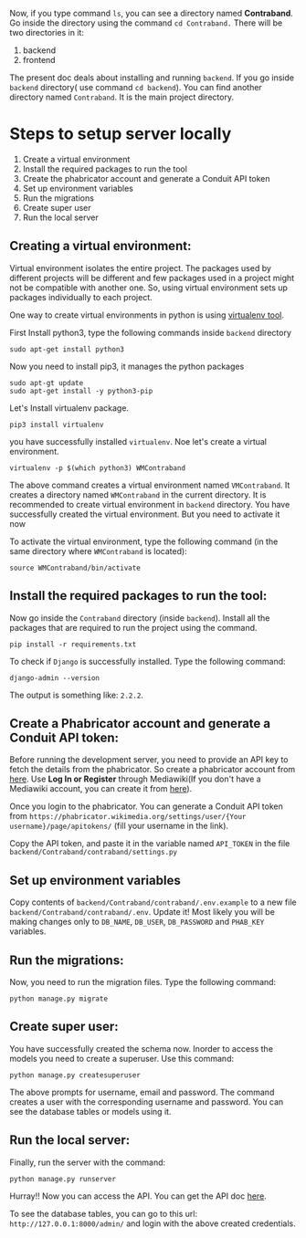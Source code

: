 Now, if you type command `ls`, you can see a directory named **Contraband**. Go inside the directory using the command `cd Contraband.` There will be two directories in it:
1. backend
2. frontend

The present doc deals about installing and running `backend`. If you go inside `backend` directory( use command `cd backend`). You can find another directory named `Contraband`. It is the main project directory.

# Steps to setup server locally

1. Create a virtual environment
2. Install the required packages to run the tool
3. Create the phabricator account and generate a Conduit API token
4. Set up environment variables
5. Run the migrations
6. Create super user
7. Run the local server


## Creating a virtual environment:

Virtual environment isolates the entire project. The packages used by different projects will be different and few packages used in a project might not be compatible with another one. So, using virtual environment sets up packages individually to each project.

One way to create virtual environments in python is using [virtualenv tool](https://pypi.org/project/virtualenv/).


First Install python3, type the following commands inside `backend` directory 
```commandline
sudo apt-get install python3
```

Now you need to install pip3, it manages the python packages

```commandline
sudo apt-gt update
sudo apt-get install -y python3-pip
```

Let's Install virtualenv package.
```commandline
pip3 install virtualenv
```

you have successfully installed `virtualenv`. Noe let's create a virtual environment.
 ```commandline
virtualenv -p $(which python3) WMContraband
```

The above command creates a virtual environment named `VMContraband`. It creates a directory named `WMContraband` in the current directory. It is recommended to create  virtual environment in `backend` directory. You have successfully created the virtual environment. But you need to activate it now

To activate the virtual environment, type the following command (in the same directory where `WMContraband` is located):
```commandline
source WMContraband/bin/activate
```

## Install the required packages to run the tool: 

Now go inside the `Contraband` directory (inside `backend`). Install all the packages that are required to run the project using the command.
```commandline
pip install -r requirements.txt
``` 

To check if `Django` is successfully installed. Type the following command:
```commandline
django-admin --version
```

The output is something like: `2.2.2`.


## Create a Phabricator account and generate a Conduit API token:

Before running the development server, you need to provide an API key to fetch the details from the phabricator. So create a phabricator account from [here](https://phabricator.wikimedia.org/auth/start/?next=%2F). Use **Log In or Register** through Mediawiki(If you don't have a Mediawiki account, you can create it from [here](https://www.mediawiki.org/w/index.php?title=Special:CreateAccount)).

Once you login to the phabricator. You can generate a Conduit API token from `https://phabricator.wikimedia.org/settings/user/{Your username}/page/apitokens/` (fill your username in the link).

Copy the API token, and paste it in the variable named `API_TOKEN` in the file `backend/Contraband/contraband/settings.py`

## Set up environment variables
Copy contents of `backend/Contraband/contraband/.env.example` to a new file `backend/Contraband/contraband/.env`. Update it! Most likely you will be making changes only to `DB_NAME`, `DB_USER`, `DB_PASSWORD` and `PHAB_KEY` variables.


## Run the migrations:

Now, you need to run the migration files. Type the following command:
```commandline
python manage.py migrate
```

## Create super user:
You have successfully created the schema now. Inorder to access the models you need to create a superuser. Use this command:
```commandline
python manage.py createsuperuser
```

The above prompts for username, email and password. The command creates a user with the corresponding username and password. You can see the database tables or models using it.


## Run the local server:
Finally, run the server with the command:
```commandline
python manage.py runserver
```

Hurray!! Now you can access the API. You can get the API doc [here](https://documenter.getpostman.com/view/6222710/SVYurxMj?version=latest).

To see the database tables, you can go to this url: `http://127.0.0.1:8000/admin/` and login with the above created credentials.